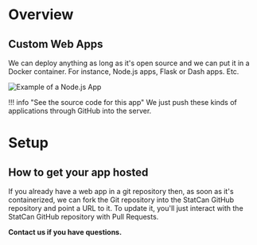 # Overview

## Custom Web Apps

We can deploy anything as long as it's open source and we can put it in a Docker
container. For instance, Node.js apps, Flask or Dash apps. Etc.

![Example of a Node.js App](../images/readme/covid_ui.png)

<!-- prettier-ignore -->
!!! info "See the source code for this app"
    We just push these kinds of applications through GitHub into the server.

# Setup

## How to get your app hosted

If you already have a web app in a git repository then, as soon as it's
containerized, we can fork the Git repository into the StatCan GitHub repository
and point a URL to it. To update it, you'll just interact with the StatCan
GitHub repository with Pull Requests.

**Contact us if you have questions.**
